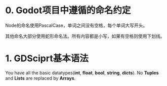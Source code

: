 # 0. Godot项目中遵循的命名约定

Node的命名使用PascalCase，单词之间没有空格，每个单词大写开头。

其他命名大部分使用蛇形命名法。所有内容都是小写，如果有空格则使用下划线。

# 1. GDSciprt基本语法

You have all the basic datatypes(**int**, **float**, **bool**, **string**, **dicts**). No **Tuples** and **Lists** are replaced by **Arrays**.


